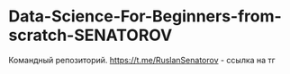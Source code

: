 # Data-Science-For-Beginners-from-scratch-SENATOROV
Командный репозиторий.
https://t.me/RuslanSenatorov - ссылка на тг
